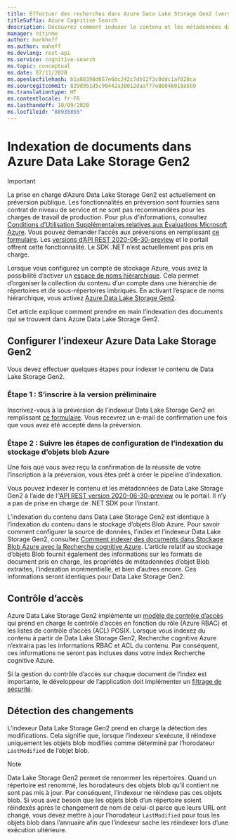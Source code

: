 ```yaml
---
title: Effectuer des recherches dans Azure Data Lake Storage Gen2 (version préliminaire)
titleSuffix: Azure Cognitive Search
description: Découvrez comment indexer le contenu et les métadonnées dans Azure Data Lake Storage Gen2. Cette fonctionnalité est actuellement en préversion publique.
manager: nitinme
author: markheff
ms.author: maheff
ms.devlang: rest-api
ms.service: cognitive-search
ms.topic: conceptual
ms.date: 07/11/2020
ms.openlocfilehash: b1a88398d657e6bc242c7db12f3c0ddc1af828ca
ms.sourcegitcommit: 829d951d5c90442a38012daaf77e86046018e5b9
ms.translationtype: HT
ms.contentlocale: fr-FR
ms.lasthandoff: 10/09/2020
ms.locfileid: "88935855"
---
```

# <a name="indexing-documents-in-azure-data-lake-storage-gen2"></a>Indexation de documents dans Azure Data Lake Storage Gen2

> [!IMPORTANT] 
> La prise en charge d’Azure Data Lake Storage Gen2 est actuellement en préversion publique. Les fonctionnalités en préversion sont fournies sans contrat de niveau de service et ne sont pas recommandées pour les charges de travail de production. Pour plus d’informations, consultez [Conditions d’Utilisation Supplémentaires relatives aux Évaluations Microsoft Azure](https://azure.microsoft.com/support/legal/preview-supplemental-terms/). Vous pouvez demander l’accès aux préversions en remplissant [ce formulaire](https://aka.ms/azure-cognitive-search/indexer-preview). Les [versions d’API REST 2020-06-30-preview](search-api-preview.md) et le portail offrent cette fonctionnalité. Le SDK .NET n’est actuellement pas pris en charge.


Lorsque vous configurez un compte de stockage Azure, vous avez la possibilité d’activer un [espace de noms hiérarchique](../storage/blobs/data-lake-storage-namespace.md). Cela permet d’organiser la collection du contenu d’un compte dans une hiérarchie de répertoires et de sous-répertoires imbriqués. En activant l’espace de noms hiérarchique, vous activez [Azure Data Lake Storage Gen2](../storage/blobs/data-lake-storage-introduction.md).

Cet article explique comment prendre en main l’indexation des documents qui se trouvent dans Azure Data Lake Storage Gen2.

## <a name="set-up-azure-data-lake-storage-gen2-indexer"></a>Configurer l’indexeur Azure Data Lake Storage Gen2

Vous devez effectuer quelques étapes pour indexer le contenu de Data Lake Storage Gen2.

### <a name="step-1-sign-up-for-the-preview"></a>Étape 1 : S’inscrire à la version préliminaire

Inscrivez-vous à la préversion de l’indexeur Data Lake Storage Gen2 en remplissant [ce formulaire](https://aka.ms/azure-cognitive-search/indexer-preview). Vous recevrez un e-mail de confirmation une fois que vous avez été accepté dans la préversion.

### <a name="step-2-follow-the-azure-blob-storage-indexing-setup-steps"></a>Étape 2 : Suivre les étapes de configuration de l’indexation du stockage d’objets blob Azure

Une fois que vous avez reçu la confirmation de la réussite de votre l’inscription à la préversion, vous êtes prêt à créer le pipeline d’indexation.

Vous pouvez indexer le contenu et les métadonnées de Data Lake Storage Gen2 à l’aide de l’[’API REST version 2020-06-30-preview](search-api-preview.md) ou le portail. Il n’y a pas de prise en charge de .NET SDK pour l’instant.

L’indexation du contenu dans Data Lake Storage Gen2 est identique à l’indexation du contenu dans le stockage d’objets Blob Azure. Pour savoir comment configurer la source de données, l’index et l’indexeur Data Lake Storage Gen2, consultez [Comment indexer des documents dans Stockage Blob Azure avec la Recherche cognitive Azure](search-howto-indexing-azure-blob-storage.md). L’article relatif au stockage d’objets Blob fournit également des informations sur les formats de document pris en charge, les propriétés de métadonnées d’objet Blob extraites, l’indexation incrémentielle, et bien d’autres encore. Ces informations seront identiques pour Data Lake Storage Gen2.

## <a name="access-control"></a>Contrôle d’accès

Azure Data Lake Storage Gen2 implémente un [modèle de contrôle d’accès](../storage/blobs/data-lake-storage-access-control.md) qui prend en charge le contrôle d’accès en fonction du rôle (Azure RBAC) et les listes de contrôle d’accès (ACL) POSIX. Lorsque vous indexez du contenu à partir de Data Lake Storage Gen2, Recherche cognitive Azure n’extraira pas les informations RBAC et ACL du contenu. Par conséquent, ces informations ne seront pas incluses dans votre index Recherche cognitive Azure.

Si la gestion du contrôle d’accès sur chaque document de l’index est importante, le développeur de l’application doit implémenter un [filtrage de sécurité](./search-security-trimming-for-azure-search.md).

## <a name="change-detection"></a>Détection des changements

L’indexeur Data Lake Storage Gen2 prend en charge la détection des modifications. Cela signifie que, lorsque l’indexeur s’exécute, il réindexe uniquement les objets blob modifiés comme déterminé par l’horodateur `LastModified` de l’objet blob.

> [!NOTE] 
> Data Lake Storage Gen2 permet de renommer les répertoires. Quand un répertoire est renommé, les horodateurs des objets blob qu’il contient ne sont pas mis à jour. Par conséquent, l’indexeur ne réindexe pas ces objets blob. Si vous avez besoin que les objets blob d’un répertoire soient réindexés après le changement de nom de celui-ci parce que leurs URL ont changé, vous devez mettre à jour l’horodateur `LastModified` pour tous les objets blob dans l’annuaire afin que l’indexeur sache les réindexer lors d’une exécution ultérieure.